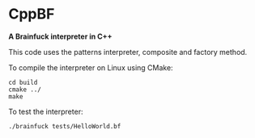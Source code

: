 # CppBF
**A Brainfuck interpreter in C++**

This code uses the patterns interpreter, composite and factory method.

To compile the interpreter on Linux using CMake:

    cd build
    cmake ../
    make

To test the interpreter:

    ./brainfuck tests/HelloWorld.bf
